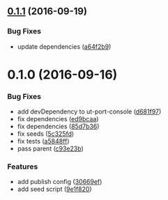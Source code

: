 <a name="0.1.1"></a>
## [0.1.1](https://github.com/softwaregroup-bg/@leveloneproject/dfsp-rule/compare/v0.1.0...v0.1.1) (2016-09-19)


### Bug Fixes

* update dependencies ([a64f2b9](https://github.com/softwaregroup-bg/@leveloneproject/dfsp-rule/commit/a64f2b9))



<a name="0.1.0"></a>
# 0.1.0 (2016-09-16)


### Bug Fixes

* add devDependency to ut-port-console ([d681f97](https://github.com/softwaregroup-bg/@leveloneproject/dfsp-rule/commit/d681f97))
* fix dependencies ([ed9bcaa](https://github.com/softwaregroup-bg/@leveloneproject/dfsp-rule/commit/ed9bcaa))
* fix dependencies ([85d7b36](https://github.com/softwaregroup-bg/@leveloneproject/dfsp-rule/commit/85d7b36))
* fix seeds ([5c325fd](https://github.com/softwaregroup-bg/@leveloneproject/dfsp-rule/commit/5c325fd))
* fix tests ([a5848ff](https://github.com/softwaregroup-bg/@leveloneproject/dfsp-rule/commit/a5848ff))
* pass parent ([c93e23b](https://github.com/softwaregroup-bg/@leveloneproject/dfsp-rule/commit/c93e23b))


### Features

* add publish config ([30669ef](https://github.com/softwaregroup-bg/@leveloneproject/dfsp-rule/commit/30669ef))
* add seed script ([9e1f820](https://github.com/softwaregroup-bg/@leveloneproject/dfsp-rule/commit/9e1f820))



